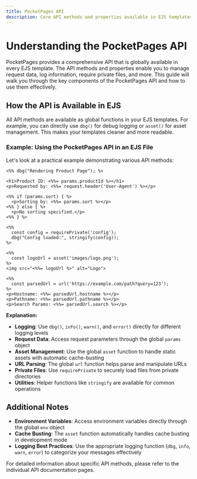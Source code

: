 ```yaml
---
title: PocketPages API
description: Core API methods and properties available in EJS templates, including logging, asset management, environment access, and metadata handling.
---
```


# Understanding the PocketPages API

PocketPages provides a comprehensive API that is globally available in every EJS template. The API methods and properties enable you to manage request data, log information, require private files, and more. This guide will walk you through the key components of the PocketPages API and how to use them effectively.

## How the API is Available in EJS

All API methods are available as global functions in your EJS templates. For example, you can directly use `dbg()` for debug logging or `asset()` for asset management. This makes your templates cleaner and more readable.

### Example: Using the PocketPages API in an EJS File

Let's look at a practical example demonstrating various API methods:

```ejs
<%% dbg("Rendering Product Page"); %>

<h1>Product ID: <%%= params.productId %></h1>
<p>Requested by: <%%= request.header('User-Agent') %></p>

<%% if (params.sort) { %>
  <p>Sorting by: <%%= params.sort %></p>
<%% } else { %>
  <p>No sorting specified.</p>
<%% } %>

<%%
  const config = requirePrivate('config');
  dbg("Config loaded:", stringify(config));
%>

<%%
  const logoUrl = asset('images/logo.png');
%>
<img src="<%%= logoUrl %>" alt="Logo">

<%%
  const parsedUrl = url('https://example.com/path?query=123');
%>
<p>Hostname: <%%= parsedUrl.hostname %></p>
<p>Pathname: <%%= parsedUrl.pathname %></p>
<p>Search Params: <%%= parsedUrl.search %></p>
```

**Explanation:**

- **Logging**: Use `dbg()`, `info()`, `warn()`, and `error()` directly for different logging levels
- **Request Data**: Access request parameters through the global `params` object
- **Asset Management**: Use the global `asset` function to handle static assets with automatic cache-busting
- **URL Parsing**: The global `url` function helps parse and manipulate URLs
- **Private Files**: Use `requirePrivate` to securely load files from private directories
- **Utilities**: Helper functions like `stringify` are available for common operations

## Additional Notes

- **Environment Variables**: Access environment variables directly through the global `env` object
- **Cache Busting**: The `asset` function automatically handles cache busting in development mode
- **Logging Best Practices**: Use the appropriate logging function (`dbg`, `info`, `warn`, `error`) to categorize your messages effectively

For detailed information about specific API methods, please refer to the individual API documentation pages.
